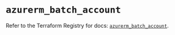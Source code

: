 # `azurerm_batch_account`

Refer to the Terraform Registry for docs: [`azurerm_batch_account`](https://registry.terraform.io/providers/hashicorp/azurerm/4.33.0/docs/resources/batch_account).
